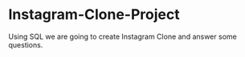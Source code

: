 # Instagram-Clone-Project
Using SQL we are going to create Instagram Clone and answer some questions.
